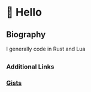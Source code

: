 # 👋 Hello

## Biography
I generally code in Rust and Lua

##

### Additional Links
### [Gists](https://gist.github.com/toughdev)
